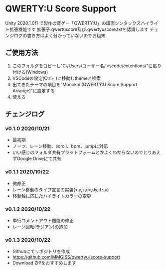 # QWERTY:U Score Support

Unity 2020.1.0f1 で製作の音ゲー「QWERTY:U」の譜面シンタックスハイライト拡張機能です
拡張子.qwertuscore及び.qwertyuscore.txtを認識します
チェンジログの書き方はよく分かっていないのでお粗末

## ご使用方法

1. このフォルダをコピーし"C:/Users/ユーザー名/.vscode/extentions/"に貼り付ける(Windows)
2. VSCodeの設定(Ctrl+,)に移動しthemeと検索
3. 出てきたテーマの項目を"Monokai (QWERTY:U Score Support Arrange)"に設定する
4. 使える

## チェンジログ

### v0.1.0 2020/10/21

- 最初期
- ノーツ、レーン移動、scroll、bpm、jumpに対応
- いい感じのフォルダ共有プラットフォームとかよくわからないのでとりあえずGoogle Driveにて共有

### v0.1.1 2020/10/22

- 微修正
- レーン移動のタイプ宣言の実装(x,y,z,dx,dy,dz,a)
- 移動軸に応じたハイライトカラーの変更

### v0.1.2 2020/10/22

- 単行コメントアウト機能の修正
- レーン回転(ラジアン)の追加

### v0.1.3 2020/10/22

- Githubにてリポジトリを作成
- https://github.com/MMGISS/qwertyu-score-support
- Download ZIPをおすすめします